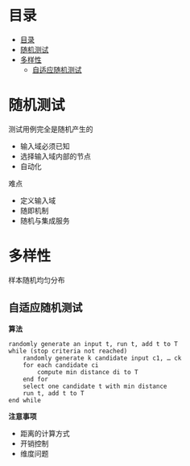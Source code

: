 # 目录
- [目录](#%e7%9b%ae%e5%bd%95)
- [随机测试](#%e9%9a%8f%e6%9c%ba%e6%b5%8b%e8%af%95)
- [多样性](#%e5%a4%9a%e6%a0%b7%e6%80%a7)
  - [自适应随机测试](#%e8%87%aa%e9%80%82%e5%ba%94%e9%9a%8f%e6%9c%ba%e6%b5%8b%e8%af%95)
# 随机测试

测试用例完全是随机产生的
- 输入域必须已知
- 选择输入域内部的节点
- 自动化

难点
- 定义输入域
- 随即机制
- 随机与集成服务

# 多样性
样本随机均匀分布

## 自适应随机测试
**算法**
```
randomly generate an input t, run t, add t to T
while (stop criteria not reached)
    randomly generate k candidate input c1, … ck
    for each candidate ci
        compute min distance di to T
    end for
    select one candidate t with min distance
    run t, add t to T
end while
```
**注意事项**
- 距离的计算方式
- 开销控制
- 维度问题

